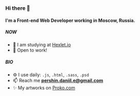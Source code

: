### Hi there 👋

#### I'm a Front-end Web Developer working in Moscow, Russia.

##### NOW

- 📔 I am studying at [Hexlet.io](https://ru.hexlet.io/u/pppershin)
- 💼 Open to work!

##### BIO

- ⚙️ I use daily: `.js`, `.html`, `.sass`, `.psd`
- 📫 Reach me **pershin.daniil.e@gmail.com**
- ✨ My artworks on [Proko.com](https://www.proko.com/profile/danper/albums)
